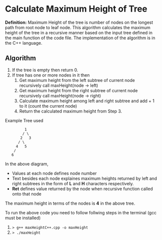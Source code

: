 # Calculate Maximum Height of Tree

**Definition:** Maximum Height of the tree is number of nodes on the longest path from root node to leaf node. 
This algorithm calculates the maximum height of the tree in a recursive manner based on the input tree defined in the main function of the code file. The implementation of the algorithm is in the C++ language. 

## Algorithm

1. If the tree is empty then return 0.
2. If tree has one or more nodes in it then 
    1. Get maximum height from the left subtree of current node recursively
        call maxHeight(node -> left)
    2. Get maximum height from the right subtree of current node recursively
        call maxHeight(node -> right)
    3. Calculate maximum height among left and right subtree and add + 1 to it (count the current node)
    4. Return the calculated maximum height from Step 3.



Example Tree used
```
         1
        / \
       2   3
      / \ 
     4   5
    /
   6
```

In the above diagram, 
- Values at each node defines node number
- Text besides each node explaines maximum heights returned by left and right subtrees in the form of **L** and **H** characters respectively. 
- **Ret** defines value returned by the node when recursive function called onto that node

The maximum height in terms of the nodes is **4** in the above tree.

To run the above code you need to follow follwing steps in the terminal (gcc must be installed)
1. `> g++ maxHeightC++.cpp -o maxHeight`
2. `> ./maxHeight`